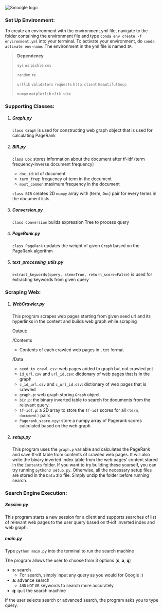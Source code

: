 

![Smoogle logo](https://raw.githubusercontent.com/lequytra/Search-Engine/master/Smoogle.png?token=AIDPAJET32NLGU5G57ETJZS5RK6V4)

### Set Up Environment:
To create an environment with the environment.yml file, navigate to the folder containing the environment file and type ```conda env create -f environment.yml``` into your terminal. To activate your environment, do ```conda activate env-name```. The environment in the yml file is named ```IR```. 

> **Dependency**
>
> ```sys```  ```os```  ```pickle```   ```csv```
>
> ```random```  ```re```
>
> ```urllib```   ```validators```  ```requests```  ```http.client```  ```BeautifulSoup```  
>
> ```numpy```    ```matplotlib```  ```nltk```    ```rake``` 

### Supporting Classes:

1. ##### Graph.py

   ```class Graph``` is used for constructing web graph object that is used for calculating PageRank

2. ##### BIR.py

   ```class Doc``` stores information about the document after tf-idf  (term frequency-inverse document frequency)

   - ```doc_id```: id of document
   - ```term_freq```: frequency of term in the document
   - ```most_common```:maximum frequency in the document

   ```class BIR``` creates 2D ```numpy``` array with (term, ```Doc```) pair for every terms in the document lists

3. ##### Conversion.py

   ```class Conversion``` builds expression Tree to process query

4. ##### PageRank.py

   ```class PageRank``` updates the weight of given ```Graph``` based on the PageRank algorithm

5. ##### text_processing_utils.py

   ```extract_keywords(query, stem=True, return_score=False)``` is used for extracting keywords from given query

### Scraping Web:

1. ##### WebCrawler.py

   This program scrapes web pages starting from given seed url and its hyperlinks in the content and builds web graph while scraping 

   Output: 

   /Contents		

   - Contents of each crawled web pages in ```.txt``` format

   /Data

   - ```need_to_crawl.csv```: web pages added to graph but not crawled yet
   - ```id_url.csv``` and ```url_id.csv```: dictionary of web pages that is in the graph
   - ```c_id_url.csv``` and ```c_url_id.csv```: dictionary of web pages that is crawled
   - ```graph.p```: web graph storing ```Graph``` object
   - ```bir.p```: the binary inverted table to search for documents from the relevant query. 
   - ```tf-idf.p```: a 2D array to store the ```tf-idf``` scores for all ```(term, document)``` pairs.
   - ```Pagerank_score.npy```: store a numpy array of Pagerank scores calculated based on the web graph. 

2. ##### setup.py

   This program uses the ```graph.p``` variable and calculates the PageRank and save tf-idf table from contents of crawled web pages. It will also write the binary inverted index table from the web pages' content stored in the ```Contents``` folder. If you want to try building these yourself, you can try running ```python3 setup.py```. Otherwise, all the necessary setup files are stored in the ```Data``` zip file. Simply unzip the folder before running search. 

### Search Engine Execution:

##### Session.py

This program starts a new session for a client and supports searches of list of relevant web pages to the user query based on tf-idf inverted index and web graph.

##### main.py

Type ```python main.py``` into the terminal to run the search machine

The program allows the user to choose from 3 options (**s**, **a**, **q**)

- **s**: search
   - For search, simply input any query as you would for Google :)
- **a**: advance search
  - ```AND``` ```NOT``` ``OR`` keywords to search more accurately
- **q**: quit the search machine

If the user selects search or advanced search, the program asks you to type query.



